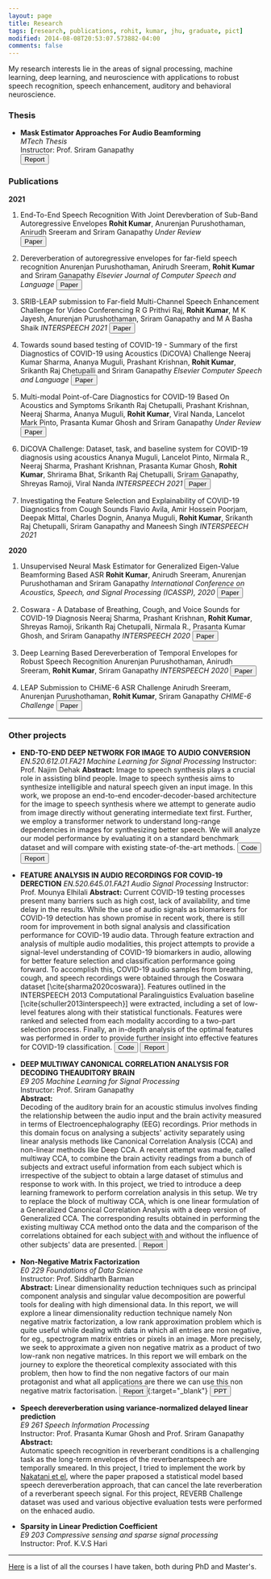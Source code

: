 ```yaml
---
layout: page
title: Research
tags: [research, publications, rohit, kumar, jhu, graduate, pict]
modified: 2014-08-08T20:53:07.573882-04:00
comments: false
---
```


My research interests lie in the areas of signal processing, machine learning, deep learning, and neuroscience with applications to robust speech recognition, speech enhancement, auditory and behavioral neuroscience.

### Thesis

* **Mask Estimator Approaches For Audio Beamforming**  
*MTech Thesis*  
Instructor: Prof. Sriram Ganapathy  
[<button type="button" class="btn btn-info">Report</button>](/reports/Mtech_Thesis.pdf)


### Publications

**2021**

1. End-To-End Speech Recognition With Joint Derevberation of Sub-Band Autoregressive Envelopes
**Rohit Kumar**, Anurenjan Purushothaman, Anirudh Sreeram and Sriram Ganapathy
*Under Review*  
[<button type="button" class="btn btn-info">Paper</button>](http://arxiv.org/abs/2108.03975)

1. Dereverberation of autoregressive envelopes for far-field speech recognition
Anurenjan Purushothaman, Anirudh Sreeram, **Rohit Kumar** and Sriram Ganapathy
*Elsevier Journal of Computer Speech and Language*
[<button type="button" class="btn btn-info">Paper</button>](https://www.sciencedirect.com/science/article/pii/S0885230821000802?via%3Dihub)


1. SRIB-LEAP submission to Far-field Multi-Channel Speech Enhancement Challenge for Video Conferencing
R G Prithvi Raj, **Rohit Kumar**, M K Jayesh, Anurenjan Purushothaman, Sriram Ganapathy and M A Basha Shaik
*INTERSPEECH 2021*
[<button type="button" class="btn btn-info">Paper</button>](https://arxiv.org/pdf/2106.12763.pdf)

1. Towards sound based testing of COVID-19 - Summary of the first Diagnostics of COVID-19 using Acoustics (DiCOVA) Challenge
Neeraj Kumar Sharma, Ananya Muguli, Prashant Krishnan, **Rohit Kumar**, Srikanth Raj Chetupalli and Sriram Ganapathy
*Elsevier Computer Speech and Language*
[<button type="button" class="btn btn-info">Paper</button>](https://arxiv.org/pdf/2106.10997.pdf)

1. Multi-modal Point-of-Care Diagnostics for COVID-19 Based On Acoustics and Symptoms
Srikanth Raj Chetupalli, Prashant Krishnan, Neeraj Sharma, Ananya Muguli, **Rohit Kumar**, Viral Nanda, Lancelot Mark Pinto, Prasanta Kumar Ghosh and Sriram Ganapathy
*Under Review*
[<button type="button" class="btn btn-info">Paper</button>](https://arxiv.org/pdf/2106.00639.pdf)

1. DiCOVA Challenge: Dataset, task, and baseline system for COVID-19 diagnosis using acoustics
Ananya Muguli, Lancelot Pinto, Nirmala R., Neeraj Sharma, Prashant Krishnan, Prasanta Kumar Ghosh, **Rohit Kumar**, Shrirama Bhat, Srikanth Raj Chetupalli, Sriram Ganapathy, Shreyas Ramoji, Viral Nanda
*INTERSPEECH 2021*
[<button type="button" class="btn btn-info">Paper</button>](https://arxiv.org/pdf/2103.09148.pdf)

1. Investigating the Feature Selection and Explainability of COVID-19 Diagnostics from Cough Sounds
Flavio Avila, Amir Hossein Poorjam, Deepak Mittal, Charles Dognin, Ananya Muguli, **Rohit Kumar**, Srikanth Raj Chetupalli, Sriram Ganapathy and Maneesh Singh
*INTERSPEECH 2021*

**2020**

1. Unsupervised Neural Mask Estimator for Generalized Eigen-Value Beamforming Based ASR
**Rohit Kumar**, Anirudh Sreeram, Anurenjan Purushothaman and Sriram Ganapathy
*International Conference on Acoustics, Speech, and Signal Processing (ICASSP), 2020*
[<button type="button" class="btn btn-info">Paper</button>](https://arxiv.org/pdf/1911.12617.pdf)


1. Coswara - A Database of Breathing, Cough, and Voice Sounds for COVID-19 Diagnosis
Neeraj Sharma, Prashant Krishnan, **Rohit Kumar**, Shreyas Ramoji, Srikanth Raj Chetupalli, Nirmala R., Prasanta Kumar Ghosh, and Sriram Ganapathy
*INTERSPEECH 2020*
[<button type="button" class="btn btn-info">Paper</button>](https://arxiv.org/pdf/2005.10548.pdf)

1. Deep Learning Based Dereverberation of Temporal Envelopes for Robust Speech Recognition
Anurenjan Purushothaman, Anirudh Sreeram, **Rohit Kumar**, Sriram Ganapathy
*INTERSPEECH 2020*
[<button type="button" class="btn btn-info">Paper</button>](https://arxiv.org/pdf/2008.03339.pdf)

1. LEAP Submission to CHiME-6 ASR Challenge
Anirudh Sreeram, Anurenjan Purushothaman, **Rohit Kumar**, Sriram Ganapathy
*CHIME-6 Challenge*
[<button type="button" class="btn btn-info">Paper</button>](https://arxiv.org/pdf/2005.11258.pdf)

-----

### Other projects



* **END-TO-END DEEP NETWORK FOR IMAGE TO AUDIO CONVERSION**
*EN.520.612.01.FA21 Machine Learning for Signal Processing*
Instructor: Prof. Najim Dehak
**Abstract:**
Image to speech synthesis plays a crucial role in assisting blind people. Image to speech synthesis aims to synthesize intelligible and natural speech given an input image. In this work, we propose an end-to-end encoder-decoder-based architecture for the image to speech synthesis where we attempt to generate audio from image directly without generating intermediate text first. Further,  we employ a transformer network to understand long-range dependencies in images for synthesizing better speech. We will analyze our model performance by evaluating it on a standard benchmark dataset and will compare with existing state-of-the-art methods.
[<button type="button" class="btn btn-success">Code</button>](https://github.com/RhtK07/Text_2_Speech_MLSP.git) 
[<button type="button" class="btn btn-info">Report</button>](/reports/MLSP_Project_Progress_Report.pdf)



* **FEATURE ANALYSIS IN AUDIO RECORDINGS FOR COVID-19 DERECTION**
*EN.520.645.01.FA21 Audio Signal Processing*
Instructor: Prof. Mounya Elhilali
**Abstract:**
Current COVID-19 testing processes present many barriers such as high cost, lack of availability, and time delay in the results. While the use of audio signals as biomarkers for COVID-19 detection has shown promise in recent work, there is still room for improvement in both signal analysis and classification performance for COVID-19 audio data. Through feature extraction and analysis of multiple audio modalities, this project attempts to provide a signal-level understanding of COVID-19 biomarkers in audio, allowing for better feature selection and classification performance going forward. To accomplish this, COVID-19 audio samples from breathing, cough, and speech recordings were obtained through the Coswara dataset [\cite{sharma2020coswara}]. Features outlined in the INTERSPEECH 2013 Computational Paralinguistics Evaluation baseline [\cite{schuller2013interspeech}] were extracted, including a set of low-level features along with their statistical functionals. Features were ranked and selected from each modality according to a two-part selection process. Finally, an in-depth analysis of the optimal features was performed in order to provide further insight into effective features for COVID-19 classification.
[<button type="button" class="btn btn-success">Code</button>](https://github.com/carankt/asp_project)
[<button type="button" class="btn btn-info">Report</button>](/reports/ASP_Final_Report.pdf)



* **DEEP MULTIWAY CANONICAL CORRELATION ANALYSIS FOR DECODING THEAUDITORY BRAIN**  
*E9 205 Machine Learning for Signal Processing*  
Instructor: Prof. Sriram Ganapathy  
**Abstract:**  
Decoding of the auditory brain for an acoustic stimulus involves finding the relationship between the audio input and the brain activity measured in terms of Electroencephalography (EEG) recordings. Prior methods in this domain focus on analysing a subjects' activity separately using linear analysis methods like Canonical Correlation Analysis (CCA) and non-linear methods like Deep CCA. A recent attempt was made, called multiway CCA, to combine the brain activity readings from a bunch of subjects and extract useful information from each subject which is irrespective of the subject to obtain a large dataset of stimulus and response to work with. In this project, we tried to introduce a deep learning framework to perform correlation analysis in this setup. We try to replace the block of multiway CCA, which is one linear formulation of a Generalized Canonical Correlation Analysis with a deep version of Generalized CCA. The corresponding results obtained in performing the existing multiway CCA method onto the data and the comparison of the correlations obtained for each subject with and without the influence of other subjects' data are presented.
[<button type="button" class="btn btn-info">Report</button>](/reports/MLSP_course_project_submission.pdf)

* **Non-Negative Matrix Factorization**  
*E0 229 Foundations of Data Science*  
Instructor: Prof. Siddharth Barman  
**Abstract:** 
Linear dimensionality reduction techniques such as principal component analysis and singular value decomposition are powerful tools for dealing with high dimensional data.
In this report, we will explore a linear dimensionality reduction technique namely Non negative matrix factorization, a low rank approximation problem which is quite useful while dealing with data in which all entries are non negative, for eg., spectrogram matrix entries or pixels in an image. More precisely, we seek to approximate a given non negative matrix as a product of two low-rank non negative matrices. In this report we will embark on the journey to explore the theoretical complexity associated with this problem, then how to find the non negative factors of our main protagonist and what all applications are there we can use this non negative matrix factorisation. 
[<button type="button" class="btn btn-info">Report</button>](/reports/FDS_report_mod.pdf){:target="_blank"}
[<button type="button" class="btn btn-success">PPT</button>](/reports/FDS.pdf)  

* **Speech dereverberation using variance-normalized delayed linear prediction**  
*E9 261 Speech Information Processing*  
Instructor: Prof. Prasanta Kumar Ghosh and Prof. Sriram Ganapathy  
**Abstract:**  
Automatic  speech  recognition  in  reverberant  conditions  is  a challenging task as the long-term envelopes of the reverberantspeech are temporally smeared. In this project, I tried to implement the work by [Nakatani et el](https://ieeexplore.ieee.org/document/5547558), where the paper praposed a statistical model based speech dereverberation approach, that can cancel the late reverberation of a reverberant speech signal. For this project, REVERB Challenge dataset was used and various objective evaluation tests were performed on the enhaced audio. 

* **Sparsity in Linear Prediction Coefficient**  
*E9 203 Compressive sensing and sparse signal processing*  
Instructor: Prof. K.V.S Hari  



-----
<!---
You can find my other projects from undergraduate [here](/research/oldprojects).  
-->

[Here](/research/courses/) is a list of all the courses I have taken, both during PhD and Master's.
